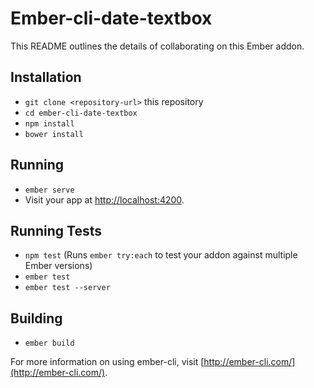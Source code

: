 # Ember-cli-date-textbox

This README outlines the details of collaborating on this Ember addon.

## Installation

* `git clone <repository-url>` this repository
* `cd ember-cli-date-textbox`
* `npm install`
* `bower install`

## Running

* `ember serve`
* Visit your app at [http://localhost:4200](http://localhost:4200).

## Running Tests

* `npm test` (Runs `ember try:each` to test your addon against multiple Ember versions)
* `ember test`
* `ember test --server`

## Building

* `ember build`

For more information on using ember-cli, visit [http://ember-cli.com/](http://ember-cli.com/).
